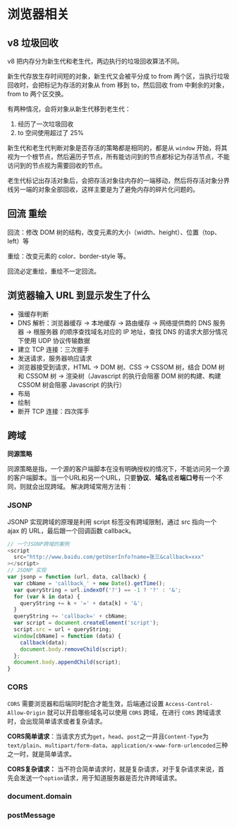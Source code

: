 # 浏览器相关

## v8 垃圾回收

v8 把内存分为新生代和老生代，两边执行的垃圾回收算法不同。

新生代存放生存时间短的对象，新生代又会被平分成 to from 两个区，当执行垃圾回收时，会把标记为存活的对象从 from 移到 to，然后回收 from 中剩余的对象，from to 两个区交换。

有两种情况，会将对象从新生代移到老生代：

1. 经历了一次垃圾回收
2. to 空间使用超过了 25%

新生代和老生代判断对象是否存活的策略都是相同的，都是从 `window` 开始，将其视为一个根节点，然后遍历子节点，所有能访问到的节点都标记为存活节点，不能访问到的节点视为需要回收的节点。

老生代标记出存活对象后，会把存活对象往内存的一端移动，然后将存活对象分界线另一端的对象全部回收，这样主要是为了避免内存的碎片化问题的。

## 回流 重绘

回流：修改 DOM 树的结构，改变元素的大小（width、height）、位置（top、left）等

重绘：改变元素的 color、border-style 等。

回流必定重绘，重绘不一定回流。

## 浏览器输入 URL 到显示发生了什么

- 强缓存判断
- DNS 解析：浏览器缓存 -> 本地缓存 -> 路由缓存 -> 网络提供商的 DNS 服务器 -> 根服务器 的顺序查找域名对应的 IP 地址，查找 DNS 的请求大部分情况下使用 UDP 协议传输数据
- 建立 TCP 连接：三次握手
- 发送请求，服务器响应请求
- 浏览器接受到请求，HTML → DOM 树、CSS → CSSOM 树，结合 DOM 树和 CSSOM 树 → 渲染树（Javascript 的执行会阻塞 DOM 树的构建、构建 CSSOM 树会阻塞 Javascript 的执行）
- 布局
- 绘制
- 断开 TCP 连接：四次挥手

## 跨域

**同源策略**

同源策略是指，一个源的客户端脚本在没有明确授权的情况下，不能访问另一个源的客户端脚本。当一个URL和另一个URL，只要**协议**、**域名**或者**端口号**有一个不同，则就会出现跨域。 解决跨域常用方法有：

### JSONP

JSONP 实现跨域的原理是利用 script 标签没有跨域限制，通过 src 指向一个 ajax 的 URL，最后跟一个回调函数 callback。

```js
// 一个JSONP跨域的案例
<script 
  src="http://www.baidu.com/getUserInfo?name=张三&callback=xxx"
></script>
// JSONP 实现
var jsonp = function (url, data, callback) {
  var cbName = 'callback_' + new Date().getTime();
  var queryString = url.indexOf('?') == -1 ? '?' : '&';
  for (var k in data) {
    queryString += k + '=' + data[k] + '&';
  }
  queryString += 'callback=' + cbName;
  var script = document.createElement('script');
  script.src = url + queryString;
  window[cbName] = function (data) {
    callback(data);
    document.body.removeChild(script);
  };
  document.body.appendChild(script);
}
```

### CORS

`CORS` 需要浏览器和后端同时配合才能生效，后端通过设置 `Access-Control-Allow-Origin` 就可以开启哪些域名可以使用 `CORS` 跨域，在进行 `CORS` 跨域请求时，会出现简单请求或者复杂请求。

**CORS简单请求**：当请求方式为`get`，`head`、`post`之一并且`Content-Type`为`text/plain`、`multipart/form-data`、`application/x-www-form-urlencoded`三种之一时，就是简单请求。

**CORS复杂请求：** 当不符合简单请求时，就是复杂请求，对于复杂请求来说，首先会发送一个`option`请求，用于知道服务器是否允许跨域请求。

### document.domain

### postMessage
